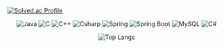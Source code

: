 [![Solved.ac Profile](http://mazassumnida.wtf/api/v2/generate_badge?boj=wkdgusrb3)](https://solved.ac/wkdgusrb3/)
<div align="center">

  
<img alt="Java" src ="https://img.shields.io/badge/Java-007396.svg?&style=for-the-badge&logo=Java&logoColor=white"/> <img alt="C" src ="https://img.shields.io/badge/C-A8B9CC.svg?&style=for-the-badge&logo=C&logoColor=white"/> <img alt="C++" src ="https://img.shields.io/badge/C++-00599C.svg?&style=for-the-badge&logo=C++&logoColor=white"/> <img alt="Csharp" src ="https://img.shields.io/badge/Csharp-239120.svg?&style=for-the-badge&logo=Csharp&logoColor=white"/> <img alt="Spring" src ="https://img.shields.io/badge/Spring-6DB33F.svg?&style=for-the-badge&logo=Spring&logoColor=white"/> <img alt="Spring Boot" src ="https://img.shields.io/badge/Spring Boot-6DB33F.svg?&style=for-the-badge&logo=Spring&logoColor=white"/> <img alt="MySQL" src ="https://img.shields.io/badge/MySQL-4479A1.svg?&style=for-the-badge&logo=MySQL&logoColor=white"/> <img alt="C#" src ="https://img.shields.io/badge/C#-4479A1.svg?&style=for-the-badge&logo=MySQL&logoColor=white"/>

![Top Langs](https://github-readme-stats.vercel.app/api/top-langs/?username=MartinDog&layout=compact)

</div>
